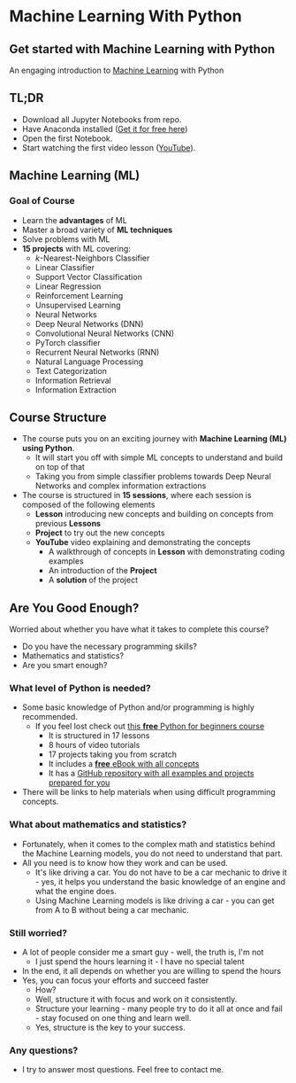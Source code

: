 # Machine Learning With Python
## Get started with Machine Learning with Python 
An engaging introduction to [Machine Learning](https://en.wikipedia.org/wiki/Machine_learning) with Python

## TL;DR
- Download all Jupyter Notebooks from repo.
- Have Anaconda installed ([Get it for free here](https://www.anaconda.com/products/individual))
- Open the first Notebook.
- Start watching the first video lesson ([YouTube]()).


## Machine Learning (ML)
### Goal of Course
- Learn the **advantages** of ML
- Master a broad variety of **ML techniques**
- Solve problems with ML
- **15 projects** with ML covering:
    - $k$-Nearest-Neighbors Classifier
    - Linear Classifier
    - Support Vector Classification
    - Linear Regression
    - Reinforcement Learning
    - Unsupervised Learning
    - Neural Networks
    - Deep Neural Networks (DNN)
    - Convolutional Neural Networks (CNN)
    - PyTorch classifier
    - Recurrent Neural Networks (RNN)
    - Natural Language Processing
    - Text Categorization
    - Information Retrieval
    - Information Extraction

## Course Structure
- The course puts you on an exciting journey with **Machine Learning (ML) using Python**.
    - It will start you off with simple ML concepts to understand and build on top of that
    - Taking you from simple classifier problems towards Deep Neural Networks and complex information extractions
- The course is structured in **15 sessions**, where each session is composed of the following elements
    - **Lesson** introducing new concepts and building on concepts from previous **Lessons**
    - **Project** to try out the new concepts
    - **YouTube** video explaining and demonstrating the concepts
        - A walkthrough of concepts in **Lesson** with demonstrating coding examples
        - An introduction of the **Project**
        - A **solution** of the project
    
## Are You Good Enough?
Worried about whether you have what it takes to complete this course?
- Do you have the necessary programming skills?
- Mathematics and statistics?
- Are you smart enough?

### What level of Python is needed?
- Some basic knowledge of Python and/or programming is highly recommended.
    - If you feel lost check out [this **free** Python for beginners course](https://www.learnpythonwithrune.org/learn-python/)
        - It is structured in 17 lessons
        - 8 hours of video tutorials
        - 17 projects taking you from scratch
        - It includes a [**free** eBook with all concepts](https://www.learnpythonwithrune.org/learn-python/)
        - It has a [GitHub repository with all examples and projects prepared for you](https://github.com/LearnPythonWithRune/LearnPython)
- There will be links to help materials when using difficult programming concepts.

### What about mathematics and statistics?
- Fortunately, when it comes to the complex math and statistics behind the Machine Learning models, you do not need to understand that part.
- All you need is to know how they work and can be used.
    - It's like driving a car. You do not have to be a car mechanic to drive it - yes, it helps you understand the basic knowledge of an engine and what the engine does.
    - Using Machine Learning models is like driving a car - you can get from A to B without being a car mechanic.
    
### Still worried?
- A lot of people consider me a smart guy - well, the truth is, I'm not
    - I just spend the hours learning it - I have no special talent
- In the end, it all depends on whether you are willing to spend the hours
- Yes, you can focus your efforts and succeed faster
    - How?
    - Well, structure it with focus and work on it consistently.
    - Structure your learning - many people try to do it all at once and fail - stay focused on one thing and learn well. 
    - Yes, structure is the key to your success.
    
### Any questions?
- I try to answer most questions. Feel free to contact me.
